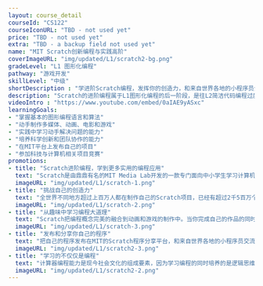```yaml
---
layout: course_detail
courseId: "CS122"
courseIconURL: "TBD - not used yet"
price: "TBD - not used yet"
extra: "TBD - a backup field not used yet"
name: "MIT Scratch创新编程与实践高阶"
coverImageURL: "img/updated/L1/scratch2-bg.png"
gradeLevel: "L1 图形化编程"
pathway: "游戏开发"
skillLevel: "中级"
shortDescription : "学进阶Scratch编程，发挥你的创造力，和来自世界各地的小程序员分享你的作品"
description: "Scratch的进阶编程属于L1图形化编程的后一阶段，是往L2简洁代码编程过度的最后一个课程。该课程强调学生的综合应用能力培养，不但要求同学完成Scratch高级知识点，更重要的目标是培养同学设计编程算法和系统应用的能力背景，能够完全把自己的idea独立动手实现。 "
videoIntro : "https://www.youtube.com/embed/0aIAE9yASxc"
learningGoals:
- "掌握基本的图形编程语言和算法"
- "动手制作多媒体、动画、电影和游戏"
- "实践中学习动手解决问题的能力"
- "培养科学创新和团队协作的能力"
- "在MIT平台上发布自己的项目"
- "参加科技与计算机相关项目竞赛"
promotions:
- title: "Scratch进阶编程，学到更多实用的编程应用"
  text: "Scratch是由鼎鼎有名的MIT Media Lab开发的一款专门面向中小学生学习计算机编程的教育平台。Scratch进阶编程提供给同学们更丰富的应用场景，不仅能把编程概念继续加深，还可以了解更多有趣的项目。"
  imageURL: "img/updated/L1/scratch-1.png"
- title: "挑战自己的创造力"
  text: "全世界不同地方超过上百万人都在制作自己的Scratch项目，已经有超过2千5百万个程序发布在Scratch的分享平台中。还不快来加入这个社区展示一下你的创意是什么？"
  imageURL: "img/updated/L1/scratch-2.png"
- title: "从趣味中学习编程大道理"
  text: "Scratch把编程概念完美的融合到动画和游戏的制作中。当你完成自己的作品的同时，你已经不知不觉的掌握了变量、循环、函数等这些编程的基本概念，为下一步学习真正的编程打下坚实的基础。"
  imageURL: "img/updated/L1/scratch-3.png"
- title: "发布和分享你自己的程序"
  text: "把自己的程序发布在MIT的Scratch程序分享平台，和来自世界各地的小程序员交流你的作品，让大家为你的创意点赞！"
  imageURL: "img/updated/L1/scratch2-3.png"
- title: "学习的不仅仅是编程"
  text: "计算器编程能力是现今社会文化的组成要素，因为学习编程的同时培养的是逻辑思维、计算能力、创新和想象力。孩子们在编程解决问题的同时，同时得到的是信心！"
  imageURL: "img/updated/L1/scratch2-2.png"
---
```

